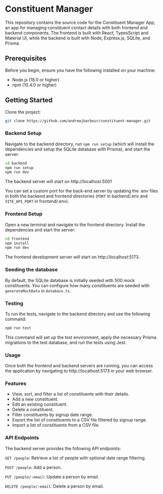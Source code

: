 # Constituent Manager

This repository contains the source code for the Constituent Manager App, an app for managing constituent contact details with both frontend and backend components. The frontend is built with React, TypesScript and Material UI, while the backend is built with Node, Express.js, SQLite, and Prisma.

## Prerequisites

Before you begin, ensure you have the following installed on your machine:

- Node.js (18.0 or higher)
- npm (10.4.0 or higher)

## Getting Started

Clone the project:

```sh
git clone https://github.com/andrewjbarbour/constituent-manager.git
```

### Backend Setup

Navigate to the backend directory, run `npm run setup` (which will install the dependencies and setup the SQLite database with Prisma), and start the server:

```sh
cd backend
npm run setup
npm run dev
```

The backend server will start on http://localhost:5001

You can set a custom port for the back-end server by updating the .env files in both the backend and frontend directories (`PORT` in backend/.env and `VITE_API_PORT` in frontend/.env).

### Frontend Setup

Open a new terminal and navigate to the frontend directory. Install the dependencies and start the server:

```sh
cd frontend
npm install
npm run dev
```

The frontend development server will start on http://localhost:5173.

### Seeding the database

By default, the SQLite database is initially seeded with 500 mock constituents. You can configure how many constituents are seeded with `generateMockData` in `database.ts`.

### Testing

To run the tests, navigate to the backend directory and use the following command:

```sh
npm run test
```

This command will set up the test environment, apply the necessary Prisma migrations to the test database, and run the tests using Jest.

### Usage

Once both the frontend and backend servers are running, you can access the application by navigating to http://localhost:5173 in your web browser.

### Features

- View, sort, and filter a list of constituents with their details.
- Add a new constituent.
- Edit an existing constituent.
- Delete a constituent.
- Filter constituents by signup date range.
- Export the list of constituents to a CSV file filtered by signup range.
- Import a list of constituents from a CSV file.

### API Endpoints

The backend server provides the following API endpoints:

`GET /people`: Retrieve a list of people with optional date range filtering.

`POST /people`: Add a person.

`PUT /people/:email`: Update a person by email.

`DELETE /people/:email`: Delete a person by email.
